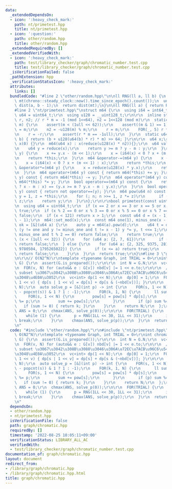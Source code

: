 ```yaml
---
data:
  _extendedDependsOn:
  - icon: ':heavy_check_mark:'
    path: nt/primetest.hpp
    title: nt/primetest.hpp
  - icon: ':question:'
    path: other/random.hpp
    title: other/random.hpp
  _extendedRequiredBy: []
  _extendedVerifiedWith:
  - icon: ':heavy_check_mark:'
    path: test/library_checker/graph/chromatic_number.test.cpp
    title: test/library_checker/graph/chromatic_number.test.cpp
  _isVerificationFailed: false
  _pathExtension: hpp
  _verificationStatusIcon: ':heavy_check_mark:'
  attributes:
    links: []
  bundledCode: "#line 2 \"other/random.hpp\"\n\nll RNG(ll a, ll b) {\n  static mt19937\
    \ mt(chrono::steady_clock::now().time_since_epoch().count());\n  uniform_int_distribution<ll>\
    \ dist(a, b - 1);\n  return dist(mt);\n}\n\nll RNG(ll a) { return RNG(0, a); }\n\
    #line 2 \"nt/primetest.hpp\"\nstruct m64 {\r\n  using i64 = int64_t;\r\n  using\
    \ u64 = uint64_t;\r\n  using u128 = __uint128_t;\r\n\r\n  inline static u64 m,\
    \ r, n2; // r * m = -1 (mod 1<<64), n2 = 1<<128 (mod m)\r\n  static void set_mod(u64\
    \ m) {\r\n    assert(m < (1ull << 62));\r\n    assert((m & 1) == 1);\r\n    m64::m\
    \ = m;\r\n    n2 = -u128(m) % m;\r\n    r = m;\r\n    FOR(_, 5) r *= 2 - m * r;\r\
    \n    r = -r;\r\n    assert(r * m == -1ull);\r\n  }\r\n  static u64 reduce(u128\
    \ b) { return (b + u128(u64(b) * r) * m) >> 64; }\r\n\r\n  u64 x;\r\n  m64() :\
    \ x(0) {}\r\n  m64(u64 x) : x(reduce(u128(x) * n2)){};\r\n  u64 val() const {\r\
    \n    u64 y = reduce(x);\r\n    return y >= m ? y - m : y;\r\n  }\r\n  m64 &operator+=(m64\
    \ y) {\r\n    x += y.x - (m << 1);\r\n    x = (i64(x) < 0 ? x + (m << 1) : x);\r\
    \n    return *this;\r\n  }\r\n  m64 &operator-=(m64 y) {\r\n    x -= y.x;\r\n\
    \    x = (i64(x) < 0 ? x + (m << 1) : x);\r\n    return *this;\r\n  }\r\n  m64\
    \ &operator*=(m64 y) {\r\n    x = reduce(u128(x) * y.x);\r\n    return *this;\r\
    \n  }\r\n  m64 operator+(m64 y) const { return m64(*this) += y; }\r\n  m64 operator-(m64\
    \ y) const { return m64(*this) -= y; }\r\n  m64 operator*(m64 y) const { return\
    \ m64(*this) *= y; }\r\n  bool operator==(m64 y) const {\r\n    return (x >= m\
    \ ? x - m : x) == (y.x >= m ? y.x - m : y.x);\r\n  }\r\n  bool operator!=(m64\
    \ y) const { return not operator==(y); }\r\n  m64 pow(u64 n) const {\r\n    m64\
    \ y = 1, z = *this;\r\n    for (; n; n >>= 1, z *= z)\r\n      if (n & 1) y *=\
    \ z;\r\n    return y;\r\n  }\r\n};\r\n\r\nbool primetest(const uint64_t x) {\r\
    \n  using u64 = uint64_t;\r\n  if (x == 2 or x == 3 or x == 5 or x == 7) return\
    \ true;\r\n  if (x % 2 == 0 or x % 3 == 0 or x % 5 == 0 or x % 7 == 0) return\
    \ false;\r\n  if (x < 121) return x > 1;\r\n  const u64 d = (x - 1) >> __builtin_ctzll(x\
    \ - 1);\r\n  m64::set_mod(x);\r\n  const m64 one(1), minus_one(x - 1);\r\n  auto\
    \ ok = [&](u64 a) {\r\n    auto y = m64(a).pow(d);\r\n    u64 t = d;\r\n    while\
    \ (y != one and y != minus_one and t != x - 1) y *= y, t <<= 1;\r\n    if (y !=\
    \ minus_one and t % 2 == 0) return false;\r\n    return true;\r\n  };\r\n  if\
    \ (x < (1ull << 32)) {\r\n    for (u64 a: {2, 7, 61})\r\n      if (not ok(a))\
    \ return false;\r\n  } else {\r\n    for (u64 a: {2, 325, 9375, 28178, 450775,\
    \ 9780504, 1795265022}) {\r\n      if (x <= a) return true;\r\n      if (not ok(a))\
    \ return false;\r\n    }\r\n  }\r\n  return true;\r\n}\n#line 3 \"graph/chromatic.hpp\"\
    \n\r\n// O(N2^N)\r\ntemplate <typename Graph, int TRIAL = 0>\r\nint chromatic_number(Graph&\
    \ G) {\r\n  assert(G.is_prepared());\r\n\r\n  int N = G.N;\r\n  vc<int> nbd(N);\r\
    \n  FOR(v, N) for (auto&& e : G[v]) nbd[v] |= 1 << e.to;\r\n\r\n  // s \u306E\
    \ subset \u3067\u3042\u308B\u3088\u3046\u306A\u72EC\u7ACB\u96C6\u5408\u306E\u6570\
    \u3048\u4E0A\u3052\r\n  vc<int> dp(1 << N);\r\n  dp[0] = 1;\r\n  FOR(v, N) FOR(s,\
    \ 1 << v) { dp[s | 1 << v] = dp[s] + dp[s & (~nbd[v])]; }\r\n\r\n  vi pow(1 <<\
    \ N);\r\n  auto solve_p = [&](int p) -> int {\r\n    FOR(s, 1 << N) pow[s] = ((N\
    \ - popcnt(s)) & 1 ? 1 : -1);\r\n    FOR(k, 1, N) {\r\n      ll sum = 0;\r\n \
    \     FOR(s, 1 << N) {\r\n        pow[s] = pow[s] * dp[s];\r\n        if (p) pow[s]\
    \ %= p;\r\n        sum += pow[s];\r\n      }\r\n      if (p) sum %= p;\r\n   \
    \   if (sum != 0) { return k; }\r\n    }\r\n    return N;\r\n  };\r\n\r\n  int\
    \ ANS = 0;\r\n  chmax(ANS, solve_p(0));\r\n\r\n  FOR(TRIAL) {\r\n    int p;\r\n\
    \    while (1) {\r\n      p = RNG(1LL << 30, 1LL << 31);\r\n      if (primetest(p))\
    \ break;\r\n    }\r\n    chmax(ANS, solve_p(p));\r\n  }\r\n  return ANS;\r\n}\r\
    \n"
  code: "#include \"other/random.hpp\"\r\n#include \"nt/primetest.hpp\"\r\n\r\n//\
    \ O(N2^N)\r\ntemplate <typename Graph, int TRIAL = 0>\r\nint chromatic_number(Graph&\
    \ G) {\r\n  assert(G.is_prepared());\r\n\r\n  int N = G.N;\r\n  vc<int> nbd(N);\r\
    \n  FOR(v, N) for (auto&& e : G[v]) nbd[v] |= 1 << e.to;\r\n\r\n  // s \u306E\
    \ subset \u3067\u3042\u308B\u3088\u3046\u306A\u72EC\u7ACB\u96C6\u5408\u306E\u6570\
    \u3048\u4E0A\u3052\r\n  vc<int> dp(1 << N);\r\n  dp[0] = 1;\r\n  FOR(v, N) FOR(s,\
    \ 1 << v) { dp[s | 1 << v] = dp[s] + dp[s & (~nbd[v])]; }\r\n\r\n  vi pow(1 <<\
    \ N);\r\n  auto solve_p = [&](int p) -> int {\r\n    FOR(s, 1 << N) pow[s] = ((N\
    \ - popcnt(s)) & 1 ? 1 : -1);\r\n    FOR(k, 1, N) {\r\n      ll sum = 0;\r\n \
    \     FOR(s, 1 << N) {\r\n        pow[s] = pow[s] * dp[s];\r\n        if (p) pow[s]\
    \ %= p;\r\n        sum += pow[s];\r\n      }\r\n      if (p) sum %= p;\r\n   \
    \   if (sum != 0) { return k; }\r\n    }\r\n    return N;\r\n  };\r\n\r\n  int\
    \ ANS = 0;\r\n  chmax(ANS, solve_p(0));\r\n\r\n  FOR(TRIAL) {\r\n    int p;\r\n\
    \    while (1) {\r\n      p = RNG(1LL << 30, 1LL << 31);\r\n      if (primetest(p))\
    \ break;\r\n    }\r\n    chmax(ANS, solve_p(p));\r\n  }\r\n  return ANS;\r\n}\r\
    \n"
  dependsOn:
  - other/random.hpp
  - nt/primetest.hpp
  isVerificationFile: false
  path: graph/chromatic.hpp
  requiredBy: []
  timestamp: '2022-08-25 10:05:11+09:00'
  verificationStatus: LIBRARY_ALL_AC
  verifiedWith:
  - test/library_checker/graph/chromatic_number.test.cpp
documentation_of: graph/chromatic.hpp
layout: document
redirect_from:
- /library/graph/chromatic.hpp
- /library/graph/chromatic.hpp.html
title: graph/chromatic.hpp
---
```

